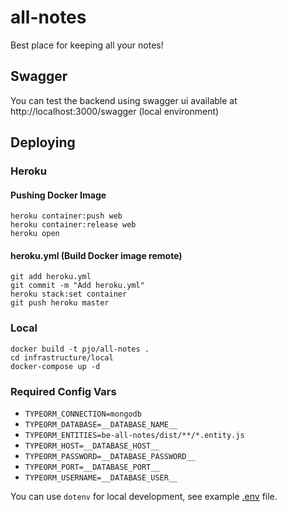 # all-notes

Best place for keeping all your notes!

## Swagger

You can test the backend using swagger ui available at http://localhost:3000/swagger (local environment)

## Deploying 

### Heroku

#### Pushing Docker Image
```
heroku container:push web
heroku container:release web
heroku open
```
 
#### heroku.yml (Build Docker image remote)
```
git add heroku.yml
git commit -m "Add heroku.yml"
heroku stack:set container
git push heroku master
```


### Local
```
docker build -t pjo/all-notes .
cd infrastructure/local
docker-compose up -d
```

### Required Config Vars
- `TYPEORM_CONNECTION=mongodb`
- `TYPEORM_DATABASE=__DATABASE_NAME__`
- `TYPEORM_ENTITIES=be-all-notes/dist/**/*.entity.js`
- `TYPEORM_HOST=__DATABASE_HOST__`
- `TYPEORM_PASSWORD=__DATABASE_PASSWORD__`
- `TYPEORM_PORT=__DATABASE_PORT__`
- `TYPEORM_USERNAME=__DATABASE_USER__`

You can use `dotenv` for local development, see example [.env](be-all-notes/.env.example) file.
